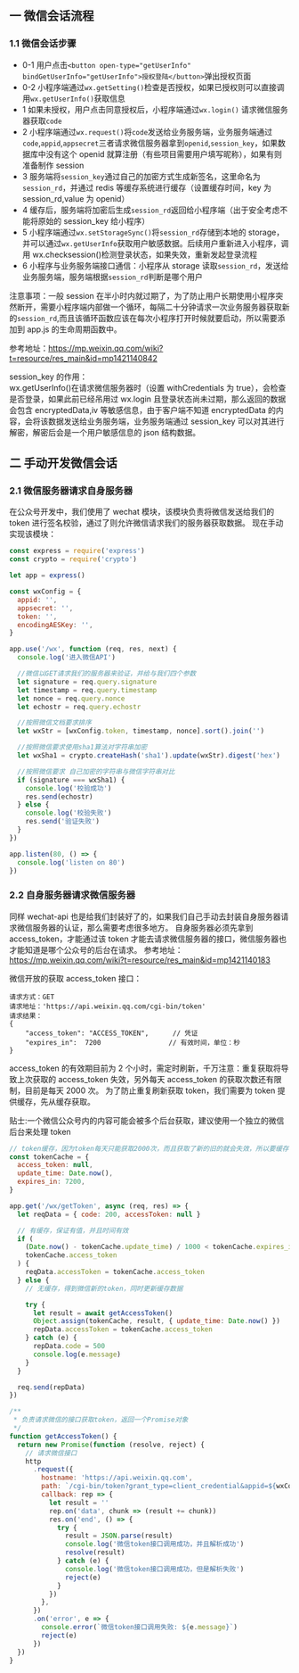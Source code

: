 ## 一 微信会话流程

### 1.1 微信会话步骤

- 0-1 用户点击`<button open-type="getUserInfo" bindGetUserInfo="getUserInfo">授权登陆</button>`弹出授权页面
- 0-2 小程序端通过`wx.getSetting()`检查是否授权，如果已授权则可以直接调用`wx.getUserInfo()`获取信息
- 1 如果未授权，用户点击同意授权后，小程序端通过`wx.login()` 请求微信服务器获取`code`
- 2 小程序端通过`wx.request()`将`code`发送给业务服务端，业务服务端通过`code`,`appid`,`appsecret`三者请求微信服务器拿到`openid`,`session_key`，如果数据库中没有这个 openid 就算注册（有些项目需要用户填写昵称），如果有则准备制作 session
- 3 服务端将`session_key`通过自己的加密方式生成新签名，这里命名为`session_rd`，并通过 redis 等缓存系统进行缓存（设置缓存时间，key 为 session_rd,value 为 openid）
- 4 缓存后，服务端将加密后生成`session_rd`返回给小程序端（出于安全考虑不能将原始的 session_key 给小程序）
- 5 小程序端通过`wx.setStorageSync()`将`session_rd`存储到本地的 storage，并可以通过`wx.getUserInfo`获取用户敏感数据。后续用户重新进入小程序，调用 wx.checksession()检测登录状态，如果失效，重新发起登录流程
- 6 小程序与业务服务端接口通信：小程序从 storage 读取`session_rd`，发送给业务服务端，服务端根据`session_rd`判断是哪个用户

注意事项：一般 session 在半小时内就过期了，为了防止用户长期使用小程序突然断开，需要小程序端内部做一个循环，每隔二十分钟请求一次业务服务器获取新的`session_rd`,而且该循环函数应该在每次小程序打开时候就要启动，所以需要添加到 app.js 的生命周期函数中。

参考地址：<https://mp.weixin.qq.com/wiki?t=resource/res_main&id=mp1421140842>

session_key 的作用：  
wx.getUserInfo()在请求微信服务器时（设置 withCredentials 为 true），会检查是否登录，如果此前已经吊用过 wx.login 且登录状态尚未过期，那么返回的数据会包含 encryptedData,iv 等敏感信息，由于客户端不知道 encryptedData 的内容，会将该数据发送给业务服务端，业务服务端通过 session_key 可以对其进行解密，解密后会是一个用户敏感信息的 json 结构数据。

## 二 手动开发微信会话

### 2.1 微信服务器请求自身服务器

在公众号开发中，我们使用了 wechat 模块，该模块负责将微信发送给我们的 token 进行签名校验，通过了则允许微信请求我们的服务器获取数据。
现在手动实现该模块：

```javascript
const express = require('express')
const crypto = require('crypto')

let app = express()

const wxConfig = {
  appid: '',
  appsecret: '',
  token: '',
  encodingAESKey: '',
}

app.use('/wx', function (req, res, next) {
  console.log('进入微信API')

  //微信以GET请求我们的服务器来验证，并给与我们四个参数
  let signature = req.query.signature
  let timestamp = req.query.timestamp
  let nonce = req.query.nonce
  let echostr = req.query.echostr

  //按照微信文档要求排序
  let wxStr = [wxConfig.token, timestamp, nonce].sort().join('')

  //按照微信要求使用sha1算法对字符串加密
  let wxSha1 = crypto.createHash('sha1').update(wxStr).digest('hex')

  //按照微信要求 自己加密的字符串与微信字符串对比
  if (signature === wxSha1) {
    console.log('校验成功')
    res.send(echostr)
  } else {
    console.log('校验失败')
    res.send('验证失败')
  }
})

app.listen(80, () => {
  console.log('listen on 80')
})
```

### 2.2 自身服务器请求微信服务器

同样 wechat-api 也是给我们封装好了的，如果我们自己手动去封装自身服务器请求微信服务器的认证，那么需要考虑很多地方。
自身服务器必须先拿到 access_token，才能通过该 token 才能去请求微信服务器的接口，微信服务器也才能知道是哪个公众号的后台在请求。
参考地址：<https://mp.weixin.qq.com/wiki?t=resource/res_main&id=mp1421140183>

微信开放的获取 access_token 接口：

```
请求方式：GET
请求地址：'https://api.weixin.qq.com/cgi-bin/token'
请求结果：
{
    "access_token": "ACCESS_TOKEN",      // 凭证
    "expires_in":  7200                 // 有效时间，单位：秒
}
```

access_token 的有效期目前为 2 个小时，需定时刷新，千万注意：重复获取将导致上次获取的 access_token 失效，另外每天 access_token 的获取次数还有限制，目前是每天 2000 次。
为了防止重复刷新获取 token，我们需要为 token 提供缓存，先从缓存获取。

贴士:一个微信公众号内的内容可能会被多个后台获取，建议使用一个独立的微信后台来处理 token

```javascript
// token缓存，因为token每天只能获取2000次，而且获取了新的旧的就会失效，所以要缓存
const tokenCache = {
  access_token: null,
  update_time: Date.now(),
  expires_in: 7200,
}

app.get('/wx/getToken', async (req, res) => {
  let reqData = { code: 200, accessToken: null }

  // 有缓存，保证有值，并且时间有效
  if (
    (Date.now() - tokenCache.update_time) / 1000 < tokenCache.expires_in &&
    tokenCache.access_token
  ) {
    reqData.accessToken = tokenCache.access_token
  } else {
    // 无缓存，得到微信新的token，同时更新缓存数据

    try {
      let result = await getAccessToken()
      Object.assign(tokenCache, result, { update_time: Date.now() })
      repData.accessToken = tokenCache.access_token
    } catch (e) {
      repData.code = 500
      console.log(e.message)
    }
  }

  req.send(repData)
})

/**
 * 负责请求微信的接口获取token，返回一个Promise对象
 */
function getAccessToken() {
  return new Promise(function (resolve, reject) {
    // 请求微信接口
    http
      .request({
        hostname: 'https://api.weixin.qq.com',
        path: `/cgi-bin/token?grant_type=client_credential&appid=${wxConfig.appID}&secret=${wxConfig.appsecret}`,
        callback: rep => {
          let result = ''
          rep.on('data', chunk => (result += chunk))
          res.on('end', () => {
            try {
              result = JSON.parse(result)
              console.log('微信token接口调用成功，并且解析成功')
              resolve(result)
            } catch (e) {
              console.log('微信token接口调用成功，但是解析失败')
              reject(e)
            }
          })
        },
      })
      .on('error', e => {
        console.error(`微信token接口调用失败: ${e.message}`)
        reject(e)
      })
  })
}
```
